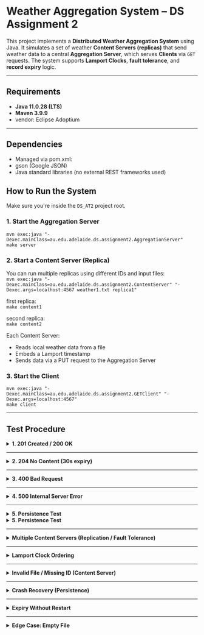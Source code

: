 # Weather Aggregation System – DS Assignment 2

This project implements a **Distributed Weather Aggregation System** using Java. It simulates a set of weather **Content Servers (replicas)** that send weather data to a central **Aggregation Server**, which serves **Clients** via `GET` requests. The system supports **Lamport Clocks**, **fault tolerance**, and **record expiry** logic.

---

## Requirements

- **Java 11.0.28 (LTS)**
- **Maven 3.9.9**
- vendor: Eclipse Adoptium

---

## Dependencies

- Managed via pom.xml:
- gson (Google JSON)
- Java standard libraries (no external REST frameworks used)

## How to Run the System

Make sure you're inside the `DS_AT2` project root.

### 1. **Start the Aggregation Server**

`mvn exec:java "-Dexec.mainClass=au.edu.adelaide.ds.assignment2.AggregationServer"`  
`make server`

### 2. **Start a Content Server (Replica)**

You can run multiple replicas using different IDs and input files:  
`mvn exec:java "-Dexec.mainClass=au.edu.adelaide.ds.assignment2.ContentServer" "-Dexec.args=localhost:4567 weather1.txt replica1"`

first replica:  
`make content1`

second replica:  
`make content2`

Each Content Server:
- Reads local weather data from a file
- Embeds a Lamport timestamp
- Sends data via a PUT request to the Aggregation Server

### 3. **Start the Client**

`mvn exec:java "-Dexec.mainClass=au.edu.adelaide.ds.assignment2.GETClient" "-Dexec.args=localhost:4567"`  
`make client`

---

## Test Procedure

<details>
  <summary><strong>1. 201 Created / 200 OK</strong></summary>

**Terminal 1**
- `make build`
- `make server`

**Terminal 2**
- `make content1`

**Terminal 3**
- `make client`

First PUT → server responds **201 Created**  
Subsequent PUTs (same station) → server responds **200 OK**

</details>

---

<details>
  <summary><strong>2. 204 No Content (30s expiry)</strong></summary>

**Terminal 1**
- `make build`
- `make server`

**Terminal 2**
- `make content1`
- After few updates, `ctrl+c`

Wait 30s (expiry timeout)

**Terminal 3**
- `make client`

Server responds **204 No Content**

</details>

---

<details>
  <summary><strong>3. 400 Bad Request</strong></summary>

**Terminal 1**
- `make build`
- `make server`

Edit `weather1.txt` to contain:
{"badField": "oops"}

**Terminal 2**
- make content1
</details>

---

<details>
  <summary><strong>4. 500 Internal Server Error</strong></summary>

Uncomment line 153 AggregationServer.java

**Terminal 1**
- `make build`
- `make server`

</details>

---

<details>
  <summary><strong>5. Persistence Test</strong></summary>

**Terminal 1**
- `make build`
- `make server`

**Terminal 2**
- `make content`

**Terminal 1**
- `stop server, ctrl+c`
- `make server(restart`

</details>

<details>
  <summary><strong>5. Persistence Test</strong></summary>

**Terminal 1**
- `make build`
- `make server`

**Terminal 2**
- `make content`

**Terminal 1**
- `stop server, ctrl+c`
- `make server(restart`

</details>

---

<details>
  <summary><strong>Multiple Content Servers (Replication / Fault Tolerance)</strong></summary>>

- `Start two ContentServers (replica1 and replica2) with different input files.`
- `Confirm that GETClient shows both stations.`
- `Kill one replica → wait 30s → confirm expired records disappear while the other replica’s remain.`
- `This shows your system handles multiple sources and expiry correctly.`

</details>

---

<details>
  <summary><strong>Lamport Clock Ordering</strong></summary>

- `Start content1 and content2 simultaneously.`
- `Confirm that GETClient shows records sorted by Lamport timestamp, not by arrival order.`
- `Useful to prove logical time ordering works across replicas.`

</details>

---

<details>
  <summary><strong>Invalid File / Missing ID (Content Server)</strong></summary>

- `Modify weather1.txt to remove the id: line.`
- `ContentServer should refuse to send or AggregationServer should reject with 400 Bad Request.`
- `This checks validation of the input feed.`

</details>

---

<details>
  <summary><strong>Crash Recovery (Persistence)</strong></summary>

- `Start content1 → let it send data → stop AggregationServer.`
- `Restart AggregationServer.`
- `Confirm weather_data.json restores into memory and GETClient can still fetch old records.`

</details>

---

<details>
  <summary><strong>Expiry Without Restart</strong></summary>

- `Run content1 → stop it after one update.`
- `Wait 30s.`
- `Run GETClient.`
- `Confirm expired data is gone and GETClient shows 204 No Content if no replicas are alive.`

</details>

---

<details>
  <summary><strong>Edge Case: Empty File</strong></summary>

- `Provide a weather.txt file with only whitespace.`
- `ContentServer should fail gracefully or AggregationServer should return 204 No Content.`

</details>